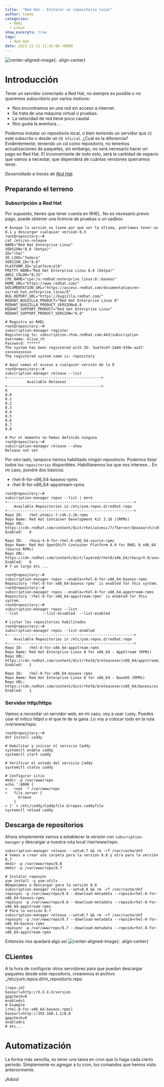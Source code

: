 ```yaml
---
title:  "Red Hat - Instalar un repositorio local"
author: teemo
categories: 
  - RHEL
  - Linux
show_excerpts: true
tags: 
  - Red Hat
date: 2023-11-11 11:45:00 +0000
---
```

![center-aligned-image](/images/redhat8.webp){: .align-center}
# Introducción
Tener un servidor conectado a Red Hat, no siempre es posible o no queremos subscribirlo por varios motivos:
- Nos encontramos en una red sin acceso a internet.
- Se trata de una máquina virtual o pruebas.
- La velocidad de red tiene poco caudal.
- Nos gusta la aventura...

Podemos instalar un repositorio local, o bien teniendo un servidor que `SI` esté subscrito o desde un `CD oficial`.
¿Cuál es la diferencia? Evidentemente, teniendo un cd como repositorio, no tenemos actualizaciones de paquetes, sin embargo, no será necesario hacer un pago en Red Hat.
El inconveniente de todo esto, será la cantidad de espacio que vamos a necestar, que dependerá de cuántas versiones querramos tener.

<cite>Desarrollado a través de [Red Hat](https://access.redhat.com/solutions/7019225).</cite>


## Preparando el terreno
### Subscripción a Red Hat
Por supuesto, tienes que tener cuenta en RHEL. No es necesario previo pago, puede obtener una licencia de pruebas o un sadbox.
```shell
# Aunque la versión no tiene por qué ser la última, podríamos tener un 8.1 y descargar cualquier versión 8.X
root@repository:~#
cat /etc/os-release
NAME="Red Hat Enterprise Linux"
VERSION="8.8 (Ootpa)"
ID="rhel"
ID_LIKE="fedora"
VERSION_ID="8.8"
PLATFORM_ID="platform:el8"
PRETTY_NAME="Red Hat Enterprise Linux 8.8 (Ootpa)"
ANSI_COLOR="0;31"
CPE_NAME="cpe:/o:redhat:enterprise_linux:8::baseos"
HOME_URL="https://www.redhat.com/"
DOCUMENTATION_URL="https://access.redhat.com/documentation/en-us/red_hat_enterprise_linux/8"
BUG_REPORT_URL="https://bugzilla.redhat.com/"
REDHAT_BUGZILLA_PRODUCT="Red Hat Enterprise Linux 8"
REDHAT_BUGZILLA_PRODUCT_VERSION=8.8
REDHAT_SUPPORT_PRODUCT="Red Hat Enterprise Linux"
REDHAT_SUPPORT_PRODUCT_VERSION="8.8"

# Registro en RHEL
root@repository:~#
subscription-manager register
Registering to: subscription.rhsm.redhat.com:443/subscription
Username: oliva_rh
Password: ******
The system has been registered with ID: 3aa74c4f-2e84-439e-aa37-xxxxxxxxxxxx
The registered system name is: repository

# Aquí vemos el acceso a cualquier versión de la 8
root@repository:~#
subscription-manager release --list
+-------------------------------------------+
          Available Releases
+-------------------------------------------+
8
8.0
8.1
8.2
8.3
8.4
8.5
8.6
8.7
8.8

# Por el momento no hemos definido ninguna
root@repository:~#
subscription-manager release --show
Release not set
```
Por otro lado, tampoco hemos habilitado ningún repositorio.
Podemos listar todos los `repositorios` disponibles.
Habilitaremos los que nos interese...
En mi caso, pondré dos básicos:
- rhel-8-for-x86_64-baseos-rpms
- rhel-8-for-x86_64-appstream-rpms

```shell
root@repository:~#
subscription-manager repos --list | more
+----------------------------------------------------------+
    Available Repositories in /etc/yum.repos.d/redhat.repo
+----------------------------------------------------------+
Repo ID:   rhel-atomic-7-cdk-3.10-rpms
Repo Name: Red Hat Container Development Kit 3.10 /(RPMs)
Repo URL:  https://cdn.redhat.com/content/dist/rhel/atomic/7/7Server/$basearch/cdk/3.10/os
Enabled:   0

Repo ID:   rhocp-4.9-for-rhel-8-x86_64-source-rpms
Repo Name: Red Hat OpenShift Container Platform 4.9 for RHEL 8 x86_64 (Source RPMs)
Repo URL:  https://cdn.redhat.com/content/dist/layered/rhel8/x86_64/rhocp/4.9/source/SRPMS
Enabled:   0
# Y un largo etc ...

root@repository:~#
subscription-manager repos --enable=rhel-8-for-x86_64-baseos-rpms
Repository 'rhel-8-for-x86_64-baseos-rpms' is enabled for this system.
root@repository:~#
subscription-manager repos --enable=rhel-8-for-x86_64-appstream-rpms
Repository 'rhel-8-for-x86_64-appstream-rpms' is enabled for this system.
root@repository:~#
subscription-manager repos --list
--list           --list-disabled  --list-enabled

# Listar los repositorios habilitados
root@repository:~#
subscription-manager repos --list-enabled
+----------------------------------------------------------+
    Available Repositories in /etc/yum.repos.d/redhat.repo
+----------------------------------------------------------+
Repo ID:   rhel-8-for-x86_64-appstream-rpms
Repo Name: Red Hat Enterprise Linux 8 for x86_64 - AppStream (RPMs)
Repo URL:  https://cdn.redhat.com/content/dist/rhel8/$releasever/x86_64/appstream/os
Enabled:   1

Repo ID:   rhel-8-for-x86_64-baseos-rpms
Repo Name: Red Hat Enterprise Linux 8 for x86_64 - BaseOS (RPMs)
Repo URL:  https://cdn.redhat.com/content/dist/rhel8/$releasever/x86_64/baseos/os
Enabled:   1
```

### Servidor http/https
Vamos a necesitar un servidor web, en mi caso, voy a usar `Caddy`.
Puedes usar el mítico httpd o el que te de la gana.
Lo voy a colocar todo en la ruta _/var/www/repo_.

```shell
root@repository:~#
dnf install caddy

# Habilitar y iniciar el servicio Caddy
systemctl enable caddy
systemctl start caddy

# Verificar el estado del servicio Caddy
systemctl status caddy

# Configurar sitio
mkdir -p /var/www/repo
echo ':8080 {
>   root  * /var/www/repo
>   file_server {
      browse
    }
> }' > /etc/caddy/Caddyfile.d/repos.caddyfile
systemctl reload caddy
```

## Descarga de repositorios
Ahora simplemente vamos a establecer la versión con `subscription-manager` y descargar a nuestra ruta local _/var/www/repo_.
```shell
subscription-manager release --set=8.7 && rm -rf /var/cache/dnf
# Vamos a crear una carpeta para la versión 8.8 y otra para la versión 8.7
mkdir -p /var/www/repo/8.8
mkdir -p /var/www/repo/8.7

# Instalar reposync
yum install -y yum-utils
#Empezamos a descargar para la versión 8.8
subscription-manager release --set=8.8 && rm -rf /var/cache/dnf 
reposync -p /var/www/repo/8.8 --download-metadata --repoid=rhel-8-for-x86_64-baseos-rpms
reposync -p /var/www/repo/8.8 --download-metadata --repoid=rhel-8-for-x86_64-appstream-rpms
# Para la versión 8.7
subscription-manager release --set=8.7 && rm -rf /var/cache/dnf 
reposync -p /var/www/repo/8.7 --download-metadata --repoid=rhel-8-for-x86_64-baseos-rpms
reposync -p /var/www/repo/8.7 --download-metadata --repoid=rhel-8-for-x86_64-appstream-rpms
```
Entonces nos quedará algo así
![center-aligned-image](/images/repo.webp){: .align-center}


## CLientes
A la hora de configurar otros servidores para que puedan descargar paquetes desde este repositorio, crearemos el archivo _/etc/yum.repos.d/mi_repositorio.repo
```shell
[repo-id]
baseurl=http://X.X.X.X/version
gpgcheck=0
enabled=1
# Example
[rhel-8-for-x86_64-baseos-rpms]
baseurl=http://192.168.1.2/8.8
gpgcheck=0
enabled=1
# etc...
```
# Automatización
La forma más sencilla, es tener una tarea en cron que lo haga cada cierto periodo.
Simplemente es agregar a tu cron, los comandos que hemos visto anteriormente.

¡Adiós!

